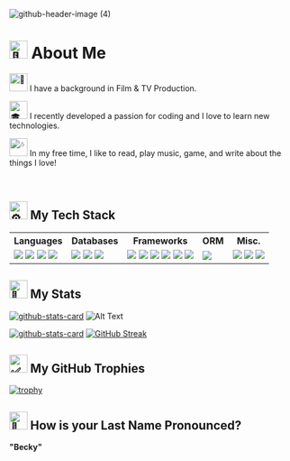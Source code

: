 ![github-header-image (4)](https://github.com/user-attachments/assets/11d06aaf-42e4-4a09-8497-8f9e070853cf)




# <picture> <source srcset="https://fonts.gstatic.com/s/e/notoemoji/latest/1f44b/512.webp" type="image/webp"> <img src="https://fonts.gstatic.com/s/e/notoemoji/latest/1f44b/512.gif" alt="👋" width="32" height="32"> </picture> About Me
  
 <picture><source srcset="https://fonts.gstatic.com/s/e/notoemoji/latest/1f37f/512.webp" type="image/webp"><img src="https://fonts.gstatic.com/s/e/notoemoji/latest/1f37f/512.gif" alt="🍿" width="32" height="32"></picture> I have a background in Film & TV Production.


 <picture><source srcset="https://fonts.gstatic.com/s/e/notoemoji/latest/1f393/512.webp" type="image/webp"><img src="https://fonts.gstatic.com/s/e/notoemoji/latest/1f393/512.gif" alt="🎓" width="32" height="32"></picture> I recently developed a passion for coding and I love to learn new technologies.


<picture><source srcset="https://fonts.gstatic.com/s/e/notoemoji/latest/1f3b6/512.webp" type="image/webp"><img src="https://fonts.gstatic.com/s/e/notoemoji/latest/1f3b6/512.gif" alt="🎶" width="32" height="32"></picture> In my free time, I like to read, play music, game, and write about the things I love!

<br>

## <picture> <source srcset="https://fonts.gstatic.com/s/e/notoemoji/latest/2699_fe0f/512.webp" type="image/webp"> <img src="https://fonts.gstatic.com/s/e/notoemoji/latest/2699_fe0f/512.gif" alt="⚙" width="32" height="32"> </picture> My Tech Stack

<table>
    <tr>
        <th>Languages</th>
        <th>Databases</th>
        <th>Frameworks</th>
        <th>ORM</th>
        <th>Misc.</th>
    </tr>
 <tr>
  <td>
   <img src="https://img.shields.io/badge/HTML5-E34F26?style=for-the-badge&logo=html5&logoColor=white"></img>
   <img src="https://img.shields.io/badge/CSS3-1572B6?style=for-the-badge&logo=css3&logoColor=white"></img>
   <img src="https://img.shields.io/badge/JavaScript-323330?style=for-the-badge&logo=javascript&logoColor=F7DF1E"></img>
   <img src="https://img.shields.io/badge/json-5E5C5C?style=for-the-badge&logo=json&logoColor=white"></img>
  </td>
  <td>
   <img src="https://img.shields.io/badge/dbeaver-382923?style=for-the-badge&logo=dbeaver&logoColor=white"></img>
   <img src="https://img.shields.io/badge/MongoDB-4EA94B?style=for-the-badge&logo=mongodb&logoColor=white"></img>
   <img src="https://img.shields.io/badge/MySQL-005C84?style=for-the-badge&logo=mysql&logoColor=white"></img>
  </td>
  <td>
   <img src="https://img.shields.io/badge/Insomnia-5849be?style=for-the-badge&logo=Insomnia&logoColor=white"></img>
   <img src="https://img.shields.io/badge/jQuery-0769AD?style=for-the-badge&logo=jquery&logoColor=white"></img>
   <img src="https://img.shields.io/badge/Markdown-000000?style=for-the-badge&logo=markdown&logoColor=white"></img>
   <img src="https://img.shields.io/badge/Node%20js-339933?style=for-the-badge&logo=nodedotjs&logoColor=white"></img>
   <img src="https://img.shields.io/badge/npm-CB3837?style=for-the-badge&logo=npm&logoColor=white"></img>
   <img src="https://img.shields.io/badge/React-20232A?style=for-the-badge&logo=react&logoColor=61DAFB"></img>
  </td>
  <td>
   <img src="https://img.shields.io/badge/Sequelize-52B0E7?style=for-the-badge&logo=Sequelize&logoColor=white"></img>
  </td>
 <td>
  <img src="https://img.shields.io/badge/Adobe%20Creative%20Cloud-DA1F26?style=for-the-badge&logo=Adobe%20Creative%20Cloud&logoColor=white"></img>
  <img src="https://img.shields.io/badge/Canva-%2300C4CC.svg?&style=for-the-badge&logo=Canva&logoColor=white"></img>
  <img src="https://img.shields.io/badge/Figma-F24E1E?style=for-the-badge&logo=figma&logoColor=white"></img>
 </td>
 </tr>
</table>

## <picture> <source srcset="https://fonts.gstatic.com/s/e/notoemoji/latest/1f4af/512.webp" type="image/webp"> <img src="https://fonts.gstatic.com/s/e/notoemoji/latest/1f4af/512.gif" alt="💯" width="32" height="32"> </picture> My Stats

[![github-stats-card](https://kasroudra-stats-card.onrender.com/user?user=m-beke&color=ffffff&bgcolor=191970&hcolor=ffb7c5)](https://github.com/KasRoudra/github-stats-card) ![Alt Text](https://i.giphy.com/media/v1.Y2lkPTc5MGI3NjExbW5lOXFjNWE1aHFoM2Rzbnd6eXJzcXJieHk0NmxlbTNqYjl5ZmZubCZlcD12MV9pbnRlcm5hbF9naWZfYnlfaWQmY3Q9cw/UNOX4x1R71hnOqtsXp/giphy.gif)

[![github-stats-card](https://kasroudra-stats-card.onrender.com/lang?user=m-beke&layout=compact&sort=desc&color=ffffff&bgcolor=191970&hcolor=ffb7c5&minimum=0.01&width=350)](https://github.com/KasRoudra/github-stats-card)
[![GitHub Streak](https://nirzak-streak-stats.vercel.app?user=m-beke&date_format=M%20j%5B%2C%20Y%5D&mode=weekly&card_width=400&border=FFFFFF&stroke=FFFFFF&ring=FFB7C5&fire=FFB7C5&currStreakNum=FFFFFF&sideNums=FFFFFF&currStreakLabel=FFFFFF&sideLabels=FFFFFF&dates=FFB7C5&excludeDaysLabel=EB545400&background=191970)](https://git.io/streak-stats)
## <picture> <source srcset="https://fonts.gstatic.com/s/e/notoemoji/latest/2705/512.webp" type="image/webp"> <img src="https://fonts.gstatic.com/s/e/notoemoji/latest/2705/512.gif" alt="✅" width="32" height="32"> </picture> My GitHub Trophies 

[![trophy](https://github-profile-trophy.vercel.app/?username=m-beke&theme=buddhism&no-bg=true&no-frame=true)](https://github.com/m-beke/github-profile-trophy)


## <picture> <source srcset="https://fonts.gstatic.com/s/e/notoemoji/latest/1f914/512.webp" type="image/webp"> <img src="https://fonts.gstatic.com/s/e/notoemoji/latest/1f914/512.gif" alt="🤔" width="32" height="32"> </picture> How is your Last Name Pronounced?

**"Becky"**

<br>



